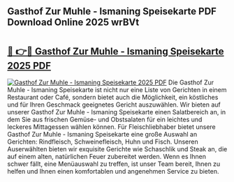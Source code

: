 ## Gasthof Zur Muhle - Ismaning Speisekarte PDF Download Online 2025 wrBVt

# <h2><a href="http://gcc53k.nevu.top/?p=Gasthof+Zur+Muhle+-+Ismaning+Speisekarte">🔗 👉🔴 Gasthof Zur Muhle - Ismaning Speisekarte 2025 PDF</a></h2>

[![Gasthof Zur Muhle - Ismaning Speisekarte 2025 PDF](https://i.imgur.com/dBaPXMq.png)](http://gcc53k.nevu.top/?p=Gasthof+Zur+Muhle+-+Ismaning+Speisekarte)
Die Gasthof Zur Muhle - Ismaning Speisekarte ist nicht nur eine Liste von Gerichten in einem Restaurant oder Café, sondern bietet auch die Möglichkeit, ein köstliches und für Ihren Geschmack geeignetes Gericht auszuwählen. Wir bieten auf unserer Gasthof Zur Muhle - Ismaning Speisekarte einen Salatbereich an, in dem Sie aus frischen Gemüse- und Obstsalaten für ein leichtes und leckeres Mittagessen wählen können. Für Fleischliebhaber bietet unsere Gasthof Zur Muhle - Ismaning Speisekarte eine große Auswahl an Gerichten: Rindfleisch, Schweinefleisch, Huhn und Fisch. Unseren Auserwählten bieten wir exquisite Gerichte wie Schaschlik und Steak an, die auf einem alten, natürlichen Feuer zubereitet werden. Wenn es Ihnen schwer fällt, eine Menüauswahl zu treffen, ist unser Team bereit, Ihnen zu helfen und Ihnen einen komfortablen und angenehmen Service zu bieten.
